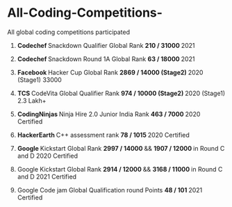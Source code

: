 # All-Coding-Competitions-
All global coding competitions participated

1.  <b> Codechef </b> Snackdown Qualifier Global Rank <b> 210 / 31000 </b> 2021

2.  <b> Codechef </b> Snackdown Round 1A Global Rank <b> 63 / 18000 </b> 2021

3.  <b> Facebook </b> Hacker Cup Global Rank <b> 2869 / 14000 (Stage2) </b> 2020 (Stage1) 33000

4.  <b> TCS </b> CodeVita Global Qualifier Rank <b> 974 / 10000 (Stage2) </b> 2020 (Stage1) 2.3 Lakh+

5.  <b> CodingNinjas </b> Ninja Hire 2.0 Junior India Rank <b> 463 / 7000 </b> 2020 Certified

6.  <b> HackerEarth </b> C++ assessment rank <b> 78 / 1015 </b> 2020 Certified

7.  <b> Google </b> Kickstart Global Rank <b> 2997 / 14000 </b> && <b> 1907 / 12000 </b> in Round C and D 2020 Certified

8.  Google Kickstart Global Rank <b> 2914 / 12000 </b> && <b> 3168 / 11000 </b> in Round C and D 2021 Certified

9.  Google Code jam Global Qualification round Points <b> 48 / 101 </b> 2021 Certified

 

